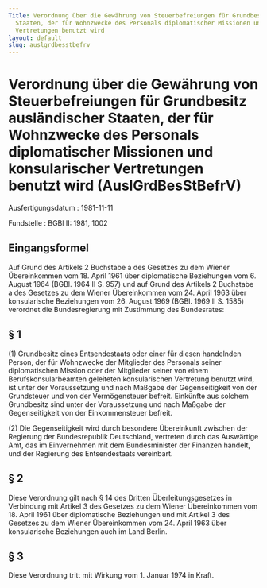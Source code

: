 ```yaml
---
Title: Verordnung über die Gewährung von Steuerbefreiungen für Grundbesitz ausländischer
  Staaten, der für Wohnzwecke des Personals diplomatischer Missionen und konsularischer
  Vertretungen benutzt wird
layout: default
slug: auslgrdbesstbefrv
---
```


# Verordnung über die Gewährung von Steuerbefreiungen für Grundbesitz ausländischer Staaten, der für Wohnzwecke des Personals diplomatischer Missionen und konsularischer Vertretungen benutzt wird (AuslGrdBesStBefrV)

Ausfertigungsdatum
:   1981-11-11

Fundstelle
:   BGBl II: 1981, 1002



## Eingangsformel

Auf Grund des Artikels 2 Buchstabe a des Gesetzes zu dem Wiener
Übereinkommen vom 18. April 1961 über diplomatische Beziehungen vom 6.
August 1964 (BGBl. 1964 II S. 957) und auf Grund des Artikels 2
Buchstabe a des Gesetzes zu dem Wiener Übereinkommen vom 24. April
1963 über konsularische Beziehungen vom 26. August 1969 (BGBl. 1969 II
S. 1585) verordnet die Bundesregierung mit Zustimmung des Bundesrates:


## § 1

(1) Grundbesitz eines Entsendestaats oder einer für diesen handelnden
Person, der für Wohnzwecke der Mitglieder des Personals seiner
diplomatischen Mission oder der Mitglieder seiner von einem
Berufskonsularbeamten geleiteten konsularischen Vertretung benutzt
wird, ist unter der Voraussetzung und nach Maßgabe der Gegenseitigkeit
von der Grundsteuer und von der Vermögensteuer befreit. Einkünfte aus
solchem Grundbesitz sind unter der Voraussetzung und nach Maßgabe der
Gegenseitigkeit von der Einkommensteuer befreit.

(2) Die Gegenseitigkeit wird durch besondere Übereinkunft zwischen der
Regierung der Bundesrepublik Deutschland, vertreten durch das
Auswärtige Amt, das im Einvernehmen mit dem Bundesminister der
Finanzen handelt, und der Regierung des Entsendestaats vereinbart.


## § 2

Diese Verordnung gilt nach § 14 des Dritten Überleitungsgesetzes in
Verbindung mit Artikel 3 des Gesetzes zu dem Wiener Übereinkommen vom
18\. April 1961 über diplomatische Beziehungen und mit Artikel 3 des
Gesetzes zu dem Wiener Übereinkommen vom 24. April 1963 über
konsularische Beziehungen auch im Land Berlin.


## § 3

Diese Verordnung tritt mit Wirkung vom 1. Januar 1974 in Kraft.

